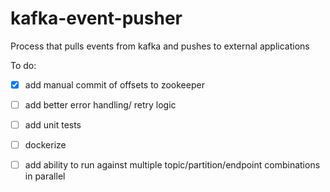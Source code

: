 # kafka-event-pusher
Process that pulls events from kafka and pushes to external applications

To do:

- [x] add manual commit of offsets to zookeeper

- [ ] add better error handling/ retry logic

- [ ] add unit tests

- [ ] dockerize

- [ ] add ability to run against multiple topic/partition/endpoint combinations in parallel
